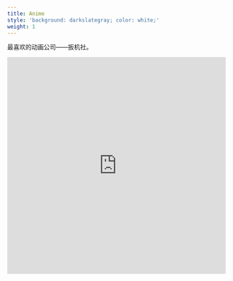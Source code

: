 ```yaml
---
title: Anime
style: 'background: darkslategray; color: white;'
weight: 1
---
```


最喜欢的动画公司——扳机社。


<iframe src="https://player.bilibili.com/player.html?aid=632609940&bvid=BV1Lb4y1m7hW&cid=394262825&page=1&high_quality=1" scrolling="no" border="0" frameborder="no" framespacing="0" allowfullscreen="true" width="100%" height="500"> </iframe>
